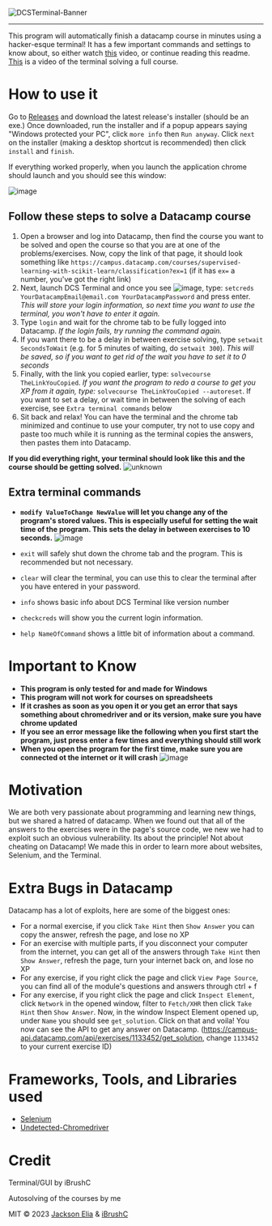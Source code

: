 ![DCSTerminal-Banner](https://user-images.githubusercontent.com/85963782/159130727-c8536e41-f8b3-45d1-b721-454ea6c9efa5.png)
<hr>
This program will automatically finish a datacamp course in minutes using a hacker-esque terminal! It has a few important commands and settings to know about, so either watch <a href="https://youtu.be/XNE_BJatHzE">this</a> video, or continue reading this readme. <a href="https://youtu.be/KC-bnrYZPH0">This</a> is a video of the terminal solving a full course.

# How to use it
Go to [Releases](https://github.com/JacksonElia/DCS_Terminal/releases) and download the latest release's installer (should be an exe.) Once downloaded, run the installer and if a popup appears saying "Windows protected your PC", click `more info` then `Run anyway`. Click `next` on the installer (making a desktop shortcut is recommended) then click `install` and `finish`.

If everything worked properly, when you launch the application chrome should launch and you should see this window:

![image](https://user-images.githubusercontent.com/85963782/159132401-c8fb0906-40a6-42ab-8ae3-7d2b2e42205b.png)

## Follow these steps to solve a Datacamp course
1. Open a browser and log into Datacamp, then find the course you want to be solved and open the course so that you are at one of the problems/exercises. Now, copy the link of that page, it should look something like `https://campus.datacamp.com/courses/supervised-learning-with-scikit-learn/classification?ex=1` (if it has `ex=` a number, you've got the right link)
2. Next, launch DCS Terminal and once you see ![image](https://user-images.githubusercontent.com/85963782/159138489-a51fdbbf-43de-45c2-8f0d-8574f52f5419.png), type: `setcreds YourDatacampEmail@email.com YourDatacampPassword` and press enter. *This will store your login information, so next time you want to use the terminal, you won't have to enter it again.*
3. Type `login` and wait for the chrome tab to be fully logged into Datacamp. *If the login fails, try running the command again.*
4. If you want there to be a delay in between exercise solving, type `setwait SecondsToWait` (e.g. for 5 minutes of waiting, do `setwait 300`). *This will be saved, so if you want to get rid of the wait you have to set it to 0 seconds*
5. Finally, with the link you copied earlier, type: `solvecourse TheLinkYouCopied`. *If you want the program to redo a course to get you XP from it again, type:* `solvecourse TheLinkYouCopied --autoreset`. If you want to set a delay, or wait time in between the solving of each exercise, see `Extra terminal commands` below
6. Sit back and relax! You can have the terminal and the chrome tab minimized and continue to use your computer, try not to use copy and paste too much while it is running as the terminal copies the answers, then pastes them into Datacamp.

**If you did everything right, your terminal should look like this and the course should be getting solved.**
![unknown](https://user-images.githubusercontent.com/85963782/159138939-da3297be-6b28-4287-b24e-da1e4530ff11.jpg)

## Extra terminal commands
- **`modify ValueToChange NewValue` will let you change any of the program's stored values. This is especially useful for setting the wait time of the program. This sets the delay in between exercises to 10 seconds.** 
![image](https://user-images.githubusercontent.com/85963782/159139396-f11b660d-36a9-4a14-a8ec-e98c77e69d5c.png)


- `exit` will safely shut down the chrome tab and the program. This is recommended but not necessary.
- `clear` will clear the terminal, you can use this to clear the terminal after you have entered in your password.
- `info` shows basic info about DCS Terminal like version number
- `checkcreds` will show you the current login information.
- `help NameOfCommand` shows a little bit of information about a command.

# Important to Know
- **This program is only tested for and made for Windows**
- **This program will not work for courses on spreadsheets**
- **If it crashes as soon as you open it or you get an error that says something about chromedriver and or its version, make sure you have chrome updated**
- **If you see an error message like the following when you first start the program, just press enter a few times and everything should still work**
- **When you open the program for the first time, make sure you are connected ot the internet or it will crash**
![image](https://user-images.githubusercontent.com/85963782/159139040-b648bd1b-35cd-4b39-94b0-d4d2fa81bd2c.png)


# Motivation
We are both very passionate about programming and learning new things, but we shared a hatred of datacamp. When we found out that all of the answers to the exercises were in the page's source code, we new we had to exploit such an obvious vulnerability. Its about the principle! Not about cheating on Datacamp! We made this in order to learn more about websites, Selenium, and the Terminal.

# Extra Bugs in Datacamp
Datacamp has a lot of exploits, here are some of the biggest ones:
- For a normal exercise, if you click `Take Hint` then `Show Answer` you can copy the answer, refresh the page, and lose no XP
- For an exercise with multiple parts, if you disconnect your computer from the internet, you can get all of the answers through `Take Hint` then `Show Answer`, refresh the page, turn your internet back on, and lose no XP
- For any exercise, if you right click the page and click `View Page Source`, you can find all of the module's questions and answers through ctrl + f
- For any exercise, if you right click the page and click `Inspect Element`, click `Network` in the opened window, filter to `Fetch/XHR` then click `Take Hint` then `Show Answer`. Now, in the window Inspect Element opened up, under `Name` you should see `get_solution`. Click on that and voila! You now can see the API to get any answer on Datacamp. (https://campus-api.datacamp.com/api/exercises/1133452/get_solution, change `1133452` to your current exercise ID)

# Frameworks, Tools, and Libraries used
- [Selenium](https://www.selenium.dev/documentation/)
- [Undetected-Chromedriver](https://pypi.org/project/undetected-chromedriver/2.1.1/)

# Credit
Terminal/GUI by iBrushC

Autosolving of the courses by me

MIT © 2023 [Jackson Elia](https://github.com/JacksonElia) & [iBrushC](https://github.com/iBrushC)
